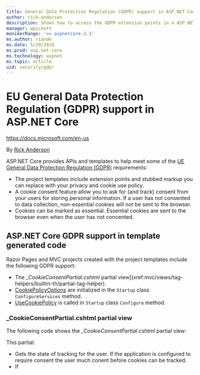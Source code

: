 ```yaml
---
title: General Data Protection Regulation (GDPR) support in ASP.NET Core
author: rick-anderson
description: Shows how to access the GDPR extension points in a ASP.NET Core web app.
manager: wpickett
monikerRange: '>= aspnetcore-2.1'
ms.author: riande
ms.date: 5/29/2018
ms.prod: asp.net-core
ms.technology: aspnet
ms.topic: article
uid: security/gdpr
---
```

# EU General Data Protection Regulation (GDPR) support in ASP.NET Core

https://docs.microsoft.com/en-us

By [Rick Anderson](https://twitter.com/RickAndMSFT)

ASP.NET Core provides APIs and templates to help meet some of the [UE General Data Protection Regulation (GDPR)](https://www.eugdpr.org/) requirements:

* The project templates include extension points and stubbed markup you can replace with your privacy and cookie use policy. 
* A cookie consent feature allow you to ask for (and track) consent from your users for storing personal information. If a user has not consented to data collection, non-essential cookies will not be sent to the browser.
* Cookies can be marked as essential. Essential cookies are sent to the browser even when the user has not concented.


## ASP.NET Core GDPR support in template generated code

Razor Pages and MVC projects created with the project templates include the following GDPR support:

* The *_CookieConsentPartial.cshtml* partial view](xref:mvc/views/tag-helpers/builtin-th/partial-tag-helper). 
* [CookiePolicyOptions](https://docs.microsoft.com/en-us/dotnet/api/microsoft.aspnetcore.builder.cookiepolicyoptions?view=aspnetcore-2.0) are initialized in the `Startup` class `ConfigureServices` method.
* [UseCookiePolicy](https://docs.microsoft.com/en-us/dotnet/api/microsoft.aspnetcore.builder.cookiepolicyappbuilderextensions.usecookiepolicy?view=aspnetcore-2.0#Microsoft_AspNetCore_Builder_CookiePolicyAppBuilderExtensions_UseCookiePolicy_Microsoft_AspNetCore_Builder_IApplicationBuilder_) is called in `Startup` class `Configure` method.

### _CookieConsentPartial.cshtml partial view

The following code shows the *_CookieConsentPartial.cshtml* partial view:


This partial:

  * Gets the state of tracking for the user. If the application is configured to require consent the user much conent before cookies can be tracked.
  * If 
  